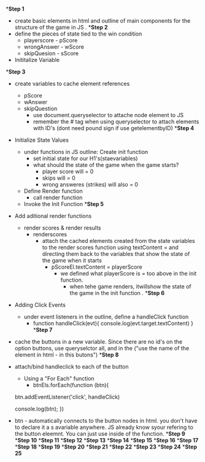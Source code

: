 ***Step 1**
-   create basic elements in html and outline of main components for the structure of the game in JS .
***Step 2**
-   define the pieces of state tied to the win condition 
    -   playerscore - pScore
    -   wrongAnswer - wScore
    -   skipQuesion - sScore
-   Inititalize Variable 

***Step 3**
-   create variables to cache element references 
    -   pScore
    -   wAnswer
    -   skipQuestion
        -   use document.queryselector to attache node element to JS 
        -   remember the # tag when using queryselector to attach elements with ID's (dont need pound sign if use getelementbyID)
***Step 4**
-   Initialize State Values 
    -   under functions in JS outline: Create init function 
        -   set initial state for our H1's(staevariables) 
        -   what should the state of the game when the game starts?
            -   player score will = 0 
            -   skips will = 0 
            -   wrong answeres (strikes) will also = 0 
    -   Define Render function 
        -   call render function 
    -   Invoke the Init Function 
***Step 5**
-   Add aditional render functions 
    -   render scores & render results 
        -   renderscores 
            -   attach the cached elements created from the state variables to the render scores function using textContent = and directing them back to the variables that show the state of the game when it starts 
                -   pScoreEl.textContent = playerScore
                    -   we defined what playerScore is = too above in the init function.
                        -   when tehe game renders, itwillshow the state of the game in the init function .
***Step 6**
-   Adding Click Events 
    -   under event listeners in the outline, define a handleClick function 
        -   function handleClick(evt){
            console.log(evt.target.textContent)
        }
***Step 7**
-   cache the buttons in a new variable. Since there are no id's on the option buttons, use queryselctor all, and in the ("use the name of the element in html - in this butons")
***Step 8**
-   attach/bind handleclick to each of the button
    -   Using a "For Each" function 
        -   btnEls.forEach(function (btn){

    btn.addEventListener('click', handleClick)

    console.log(btn);
})
-   btn - automatically connects to the button nodes in html. you don't have to declare it a s avariable anywhere. JS already know syour refering to the button eleemnt. You can just use inside of the function. 
***Step 9**
***Step 10**
***Step 11**
***Step 12**
***Step 13**
***Step 14**
***Step 15**
***Step 16**
***Step 17**
***Step 18**
***Step 19**
***Step 20**
***Step 21**
***Step 22**
***Step 23**
***Step 24**
***Step 25**
